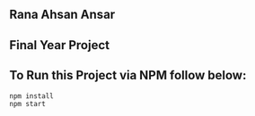 ## Rana Ahsan Ansar
## Final Year Project
## To Run this Project via NPM follow below:

```bash
npm install
npm start
```


